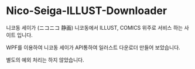 Nico-Seiga-ILLUST-Downloader
============================

니코동 세이가 (ニコニコ 静画) 니코동에서 ILLUST, COMICS 위주로 서비스 하는 사이트 입니다.

WPF를 이용하여 니코동 세이가 API통하여 일러스트 다운로더 만들어 보았습니다.

별도의 예외 처리는 하지 않았습니다.
